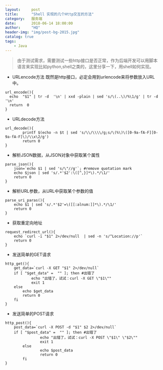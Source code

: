```yaml
---
layout:     post
title:      "Shell 实现的几个Http交互的方法"
category:   服务端
date:       2018-06-14 18:00:00
author:     "HQ"
header-img: "img/post-bg-2015.jpg"
catalog: true
tags:
    - Java
---
```


>由于测试需求，需要测试一些http接口是否正常，作为后端开发可以用脚本语言来实现比如python,shell之类的，这里分享一下，用shell如何实现。

* URLencode方法
既然是http接口，必定会用到urlencode来将参数放入URL中。
```
url_encode(){ 
  echo  "$1" | tr -d  '\n' | xxd -plain | sed 's/\(..\)/%\1/g' | tr -d  '\n'  
  return  0 
}
```

* URLdecode方法
```
url_decode(){
        printf $(echo -n $t | sed 's/\\/\\\\/g;s/\(%\)\([0-9a-fA-F][0-9a-fA-F]\)/\\x\2/g')
        return 0
}
```

* 解析JSON数据，从JSON对象中获取某个属性
```
parse_json(){
    json=`echo $1 | sed 's/\"//g'`; #remove quotation mark
    echo $json | sed 's/.*'$2':\([^,}]*\).*/\1/'
    return 0
}
```

* 解析URL参数，从URL中获取某个参数的值
```
parse_uri_paras(){
    echo $1 | sed 's/.*'$2'=\([[:alnum:]]*\).*/\1/'
    return 0
}
```

* 获取重定向地址
```
request_redirect_url(){
    echo `curl -i "$1" 2>/dev/null  | sed -n 's/^Location://p'`
    return 0
}
```

* 发送简单的GET请求
```
http_get(){
    get_data=`curl -X GET "$1" 2>/dev/null`
    if [ "$get_data" =  "" ]; then #出错了
            echo "出错了，试试：curl -X GET \"$1\""
            exit 1
    else 
        echo $get_data
        return 0
    fi
}
```

* 发送简单的POST请求
```
http_post(){
    post_data=`curl -X POST -d "$1" $2 2>/dev/null`
    if [ "$post_data" =  "" ]; then #出错了
                echo "出错了，试试：curl -X POST \"$1\" \"$2\""
                exit 1
        else
                echo $post_data
                return 0
        fi
}
```